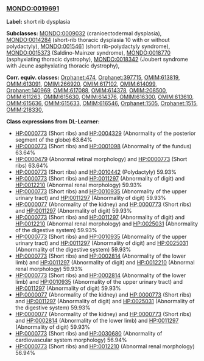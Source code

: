 
### [MONDO:0019691](http://purl.obolibrary.org/obo/MONDO_0019691)
**Label:** short rib dysplasia

**Subclasses:** [MONDO:0009032](http://purl.obolibrary.org/obo/MONDO_0009032) (cranioectodermal dysplasia), [MONDO:0014284](http://purl.obolibrary.org/obo/MONDO_0014284) (short-rib thoracic dysplasia 10 with or without polydactyly), [MONDO:0015461](http://purl.obolibrary.org/obo/MONDO_0015461) (short rib-polydactyly syndrome), [MONDO:0015373](http://purl.obolibrary.org/obo/MONDO_0015373) (Saldino-Mainzer syndrome), [MONDO:0018770](http://purl.obolibrary.org/obo/MONDO_0018770) (asphyxiating thoracic dystrophy), [MONDO:0018342](http://purl.obolibrary.org/obo/MONDO_0018342) (Joubert syndrome with Jeune asphyxiating thoracic dystrophy), 

**Corr. equiv. classes:** [Orphanet:474](http://www.orpha.net/ORDO/Orphanet_474), [Orphanet:397715](http://www.orpha.net/ORDO/Orphanet_397715), [OMIM:613819](http://purl.obolibrary.org/obo/OMIM_613819), [OMIM:613091](http://purl.obolibrary.org/obo/OMIM_613091), [OMIM:266920](http://purl.obolibrary.org/obo/OMIM_266920), [OMIM:617102](http://purl.obolibrary.org/obo/OMIM_617102), [OMIM:614099](http://purl.obolibrary.org/obo/OMIM_614099), [Orphanet:140969](http://www.orpha.net/ORDO/Orphanet_140969), [OMIM:617088](http://purl.obolibrary.org/obo/OMIM_617088), [OMIM:614378](http://purl.obolibrary.org/obo/OMIM_614378), [OMIM:208500](http://purl.obolibrary.org/obo/OMIM_208500), [OMIM:611263](http://purl.obolibrary.org/obo/OMIM_611263), [OMIM:615630](http://purl.obolibrary.org/obo/OMIM_615630), [OMIM:614376](http://purl.obolibrary.org/obo/OMIM_614376), [OMIM:616300](http://purl.obolibrary.org/obo/OMIM_616300), [OMIM:613610](http://purl.obolibrary.org/obo/OMIM_613610), [OMIM:615636](http://purl.obolibrary.org/obo/OMIM_615636), [OMIM:615633](http://purl.obolibrary.org/obo/OMIM_615633), [OMIM:616546](http://purl.obolibrary.org/obo/OMIM_616546), [Orphanet:1505](http://www.orpha.net/ORDO/Orphanet_1505), [Orphanet:1515](http://www.orpha.net/ORDO/Orphanet_1515), [OMIM:218330](http://purl.obolibrary.org/obo/OMIM_218330), 

**Class expressions from DL-Learner:**

- [HP:0000773](http://purl.obolibrary.org/obo/HP_0000773) (Short ribs) and [HP:0004329](http://purl.obolibrary.org/obo/HP_0004329) (Abnormality of the posterior segment of the globe) 63.64%
- [HP:0000773](http://purl.obolibrary.org/obo/HP_0000773) (Short ribs) and [HP:0001098](http://purl.obolibrary.org/obo/HP_0001098) (Abnormality of the fundus) 63.64%
- [HP:0000479](http://purl.obolibrary.org/obo/HP_0000479) (Abnormal retinal morphology) and [HP:0000773](http://purl.obolibrary.org/obo/HP_0000773) (Short ribs) 63.64%
- [HP:0000773](http://purl.obolibrary.org/obo/HP_0000773) (Short ribs) and [HP:0010442](http://purl.obolibrary.org/obo/HP_0010442) (Polydactyly) 59.93%
- [HP:0000773](http://purl.obolibrary.org/obo/HP_0000773) (Short ribs) and [HP:0011297](http://purl.obolibrary.org/obo/HP_0011297) (Abnormality of digit) and [HP:0012210](http://purl.obolibrary.org/obo/HP_0012210) (Abnormal renal morphology) 59.93%
- [HP:0000773](http://purl.obolibrary.org/obo/HP_0000773) (Short ribs) and [HP:0010935](http://purl.obolibrary.org/obo/HP_0010935) (Abnormality of the upper urinary tract) and [HP:0011297](http://purl.obolibrary.org/obo/HP_0011297) (Abnormality of digit) 59.93%
- [HP:0000077](http://purl.obolibrary.org/obo/HP_0000077) (Abnormality of the kidney) and [HP:0000773](http://purl.obolibrary.org/obo/HP_0000773) (Short ribs) and [HP:0011297](http://purl.obolibrary.org/obo/HP_0011297) (Abnormality of digit) 59.93%
- [HP:0000773](http://purl.obolibrary.org/obo/HP_0000773) (Short ribs) and [HP:0011297](http://purl.obolibrary.org/obo/HP_0011297) (Abnormality of digit) and [HP:0012210](http://purl.obolibrary.org/obo/HP_0012210) (Abnormal renal morphology) and [HP:0025031](http://purl.obolibrary.org/obo/HP_0025031) (Abnormality of the digestive system) 59.93%
- [HP:0000773](http://purl.obolibrary.org/obo/HP_0000773) (Short ribs) and [HP:0010935](http://purl.obolibrary.org/obo/HP_0010935) (Abnormality of the upper urinary tract) and [HP:0011297](http://purl.obolibrary.org/obo/HP_0011297) (Abnormality of digit) and [HP:0025031](http://purl.obolibrary.org/obo/HP_0025031) (Abnormality of the digestive system) 59.93%
- [HP:0000773](http://purl.obolibrary.org/obo/HP_0000773) (Short ribs) and [HP:0002814](http://purl.obolibrary.org/obo/HP_0002814) (Abnormality of the lower limb) and [HP:0011297](http://purl.obolibrary.org/obo/HP_0011297) (Abnormality of digit) and [HP:0012210](http://purl.obolibrary.org/obo/HP_0012210) (Abnormal renal morphology) 59.93%
- [HP:0000773](http://purl.obolibrary.org/obo/HP_0000773) (Short ribs) and [HP:0002814](http://purl.obolibrary.org/obo/HP_0002814) (Abnormality of the lower limb) and [HP:0010935](http://purl.obolibrary.org/obo/HP_0010935) (Abnormality of the upper urinary tract) and [HP:0011297](http://purl.obolibrary.org/obo/HP_0011297) (Abnormality of digit) 59.93%
- [HP:0000077](http://purl.obolibrary.org/obo/HP_0000077) (Abnormality of the kidney) and [HP:0000773](http://purl.obolibrary.org/obo/HP_0000773) (Short ribs) and [HP:0011297](http://purl.obolibrary.org/obo/HP_0011297) (Abnormality of digit) and [HP:0025031](http://purl.obolibrary.org/obo/HP_0025031) (Abnormality of the digestive system) 59.93%
- [HP:0000077](http://purl.obolibrary.org/obo/HP_0000077) (Abnormality of the kidney) and [HP:0000773](http://purl.obolibrary.org/obo/HP_0000773) (Short ribs) and [HP:0002814](http://purl.obolibrary.org/obo/HP_0002814) (Abnormality of the lower limb) and [HP:0011297](http://purl.obolibrary.org/obo/HP_0011297) (Abnormality of digit) 59.93%
- [HP:0000773](http://purl.obolibrary.org/obo/HP_0000773) (Short ribs) and [HP:0030680](http://purl.obolibrary.org/obo/HP_0030680) (Abnormality of cardiovascular system morphology) 56.94%
- [HP:0000773](http://purl.obolibrary.org/obo/HP_0000773) (Short ribs) and [HP:0012210](http://purl.obolibrary.org/obo/HP_0012210) (Abnormal renal morphology) 56.94%


